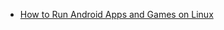 - [How to Run Android Apps and Games on Linux](https://www.makeuseof.com/tag/run-android-apps-games-linux/)